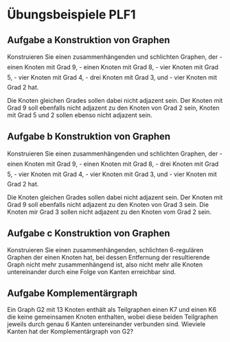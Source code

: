 # Übungsbeispiele PLF1

## Aufgabe a Konstruktion von Graphen

Konstruieren Sie einen zusammenhängenden und schlichten Graphen, der
- einen Knoten mit Grad 9,
- einen Knoten mit Grad 8,
- vier Knoten mit Grad 5,
- vier Knoten mit Grad 4,
- drei Knoten mit Grad 3, und
- vier Knoten mit Grad 2 hat.

Die Knoten gleichen Grades sollen dabei nicht adjazent sein. Der Knoten mit Grad 9 soll ebenfalls nicht
adjazent zu den Knoten von Grad 2 sein, Knoten mit Grad 5 und 2 sollen ebenso nicht adjazent sein.

## Aufgabe b Konstruktion von Graphen

 Konstruieren Sie einen zusammenhängenden und schlichten Graphen, der
- einen Knoten mit Grad 9,
- einen Knoten mit Grad 8,
- drei Knoten mit Grad 5,
- vier Knoten mit Grad 4,
- vier Knoten mit Grad 3, und
- vier Knoten mit Grad 2 hat.

Die Knoten gleichen Grades sollen dabei nicht adjazent sein. Der Knoten mit Grad 9 soll ebenfalls nicht
adjazent zu den Knoten von Grad 3 sein. Die Knoten mir Grad 3 sollen nicht adjazent zu den Knoten vom
Grad 2 sein.

## Aufgabe c Konstruktion von Graphen

Konstruieren Sie einen zusammenhängenden, schlichten 6-regulären Graphen der einen Knoten hat, bei dessen
Entfernung der resultierende Graph nicht mehr zusammenhängend ist, also nicht mehr alle Knoten untereinander durch eine Folge von Kanten erreichbar sind.

## Aufgabe Komplementärgraph

Ein Graph G2 mit 13 Knoten enthält als Teilgraphen einen K7 und einen K6 die keine gemeinsamen Knoten enthalten, wobei diese beiden Teilgraphen jeweils durch genau 6 Kanten untereinander verbunden sind.
Wieviele Kanten hat der Komplementärgraph von G2?
